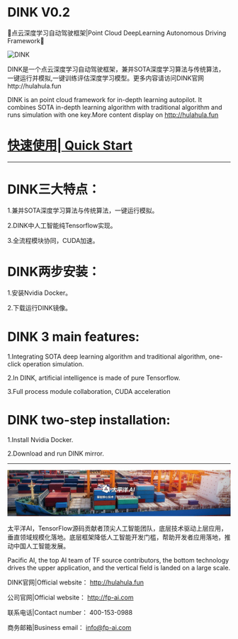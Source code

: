 # DINK V0.2
🚕点云深度学习自动驾驶框架|Point Cloud DeepLearning Autonomous Driving Framework🚕

![DINK](DINK.gif)

DINK是一个点云深度学习自动驾驶框架，兼并SOTA深度学习算法与传统算法，一键运行并模拟,一键训练评估深度学习模型。更多内容请访问DINK官网http://hulahula.fun

DINK is an point cloud framework for in-depth learning autopilot. It combines SOTA in-depth learning algorithm with traditional algorithm and runs simulation with one key.More content display on http://hulahula.fun

# [快速使用| Quick Start](https://github.com/FPAI/DINK/wiki/HOME)

***

# DINK三大特点：

1.兼并SOTA深度学习算法与传统算法，一键运行模拟。

2.DINK中人工智能纯Tensorflow实现。
  
3.全流程模块协同，CUDA加速。

# DINK两步安装：

1.安装Nvidia Docker。

2.下载运行DINK镜像。

# DINK 3 main features:

1.Integrating SOTA deep learning algorithm and traditional algorithm, one-click operation simulation.

2.In DINK, artificial intelligence is made of pure Tensorflow.
  
3.Full process module collaboration, CUDA acceleration

# DINK two-step installation:

1.Install Nvidia Docker.

2.Download and run DINK mirror.

***

[![太平洋AI](img/fpai.jpg)](http://fp-ai.com)

太平洋AI，TensorFlow源码贡献者顶尖人工智能团队，底层技术驱动上层应用，垂直领域规模化落地。底层框架降低人工智能开发门槛，帮助开发者应用落地，推动中国人工智能发展。

Pacific AI, the top AI team of TF source contributors, the bottom technology drives the upper application, and the vertical field is landed on a large scale. 

DINK官网|Official website： http://hulahula.fun

公司官网|Official website： http://fp-ai.com

联系电话|Contact number： 400-153-0988

商务邮箱|Business email： info@fp-ai.com
